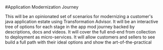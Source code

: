 #Application Modernization Journey

This will be an opinionated set of scenarios for modernizing a customer's java application estate using Transformation Advisor. 
It will be an interactive tree of options for each stage in the app mod journey backed by descriptions, docs and videos. 
It will cover the full end-end from collection to deployment as micro-services. 
It will allow customers and sellers to see build a full path with their ideal options and show the art-of-the-practical